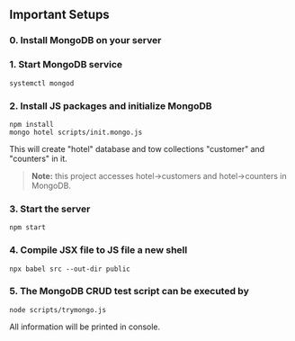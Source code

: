 ## Important Setups
### 0. Install MongoDB on your server
### 1. Start MongoDB service
```
systemctl mongod
```
### 2. Install JS packages and initialize MongoDB
```
npm install
mongo hotel scripts/init.mongo.js
```
This will create "hotel" database and tow collections "customer" and "counters" in it.
> **Note:** this project accesses hotel->customers and hotel->counters in MongoDB. 

### 3. Start the server
```
npm start
```

### 4. Compile JSX file to JS file a new shell
```
npx babel src --out-dir public
```

### 5. The MongoDB CRUD test script can be executed by
```
node scripts/trymongo.js
```
All information will be printed in console.
